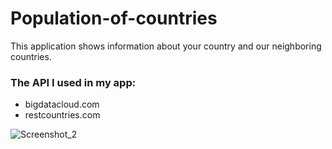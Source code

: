 # Population-of-countries

This application shows information about your country and our neighboring countries.


### The API I used in my app:
- bigdatacloud.com
- restcountries.com

![Screenshot_2](https://github.com/user-attachments/assets/4202750c-11dc-48c1-9362-b526d649bbe7)
